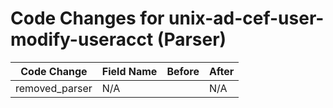 # Code Changes for unix-ad-cef-user-modify-useracct (Parser)

| Code Change | Field Name | Before | After |
|-------------|------------|--------|-------|
| removed_parser | N/A |  | N/A |